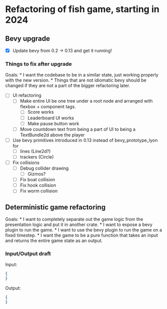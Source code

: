 # Refactoring of fish game, starting in 2024

## Bevy upgrade

* [x] Update bevy from 0.2 -> 0.13 and get it running!

### Things to fix after upgrade

Goals:
    * I want the codebase to be in a similar state, just working properly with the new version.
    * Things that are not idiomatic bevy should be changed if they are not a part of the bigger refactoring later.

* [ ] UI refactoring
    * [ ] Make entire UI be one tree under a root node and arranged with flexbox + component tags.
        * [ ] Score works
        * [ ] Leaderboard UI works
        * [ ] Make pause button work
    * [ ] Move countdown text from being a part of UI to being a TextBundle2d above the player
* [ ] Use bevy primitives introduced in 0.13 instead of bevy_prototype_lyon for
    * [ ] lines (Line2d?)
    * [ ] trackers (Circle)
* [ ] Fix collisions
    * [ ] Debug collider drawing
        * [ ] Gizmos?
    * [ ] Fix boat collision
    * [ ] Fix hook collision
    * [ ] Fix worm collision

## Deterministic game refactoring

Goals:
    * I want to completely separate out the game logic from the presentation logic and put it in another crate.
    * I want to expose a bevy plugin to run the game.
    * I want to use the bevy plugin to run the game on a fixed timestep.
    * I want the game to be a pure function that takes an input and returns the entire game state as an output.

### Input/Output draft

Input:
```json
{
}
```

Output:
```json
{
}
```
